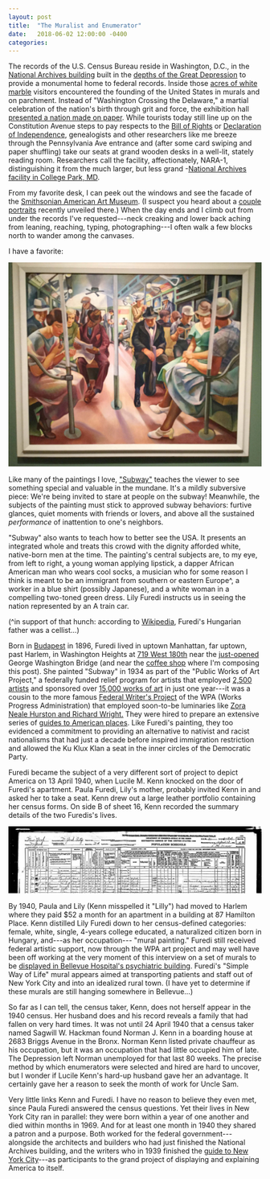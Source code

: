 ```yaml
---
layout: post
title:  "The Muralist and Enumerator"
date:   2018-06-02 12:00:00 -0400
categories:
---
```


The records of the U.S. Census Bureau reside in Washington, D.C., in the [National Archives building](https://www.archives.gov/dc) built in the [depths of the Great Depression](https://www.archives.gov/about/history/building.html) to provide a monumental home to federal records. Inside those [acres of white marble](https://catalog.archives.gov/id/7368457) visitors encountered the founding of the United States in murals and on parchment. Instead of "Washington Crossing the Delaware," a martial celebration of the nation's birth through grit and force, the exhibition hall [presented a nation made on paper](https://www.archives.gov/founding-docs/faulkner-murals). While tourists today still line up on the Constitution Avenue steps to pay respects to the [Bill of Rights](https://museum.archives.gov/founding-documents#billofrights) or [Declaration of Independence](https://www.archives.gov/founding-docs/declaration), genealogists and other researchers like me breeze through the Pennsylvania Ave entrance and (after some card swiping and paper shuffling) take our seats at grand wooden desks in a well-lit, stately reading room. Researchers call the facility, affectionately, NARA-1, distinguishing it from the much larger, but less grand -[National Archives facility in College Park, MD](https://www.archives.gov/college-park).

From my favorite desk, I can peek out the windows and see the facade of the [Smithsonian American Art Museum](https://americanart.si.edu/). (I suspect you heard about a [couple portraits](https://www.washingtonpost.com/entertainment/museums/obamas-portraits-unveiled-for-americans-presidents-exhibition/2018/02/12/d9f3691a-1000-11e8-8ea1-c1d91fcec3fe_story.html?noredirect=on&utm_term=.c4d091a5cecb) recently unveiled there.) When the day ends and I climb out from under the records I've requested---neck creaking and lower back aching from leaning, reaching, typing, photographing---I often walk a few blocks north to wander among the canvases.

I have a favorite:

![Lily Furedi's "Subway"](/images/furedi_subway_small.jpg)

Like many of the paintings I love, ["Subway"](https://americanart.si.edu/artwork/subway-8731) teaches the viewer to see something special and valuable in the mundane. It's a mildly subversive piece: We're being invited to stare at people on the subway! Meanwhile, the subjects of the painting must stick to approved subway behaviors: furtive glances, quiet moments with friends or lovers, and above all the sustained *performance* of inattention to one's neighbors.

"Subway" also wants to teach how to better see the USA. It presents an integrated whole and treats this crowd with the dignity afforded white, native-born men at the time. The painting's central subjects are, to my eye, from left to right, a young woman applying lipstick, a dapper African American man who wears cool socks, a musician who for some reason I think is meant to be an immigrant from southern or eastern Europe^, a worker in a blue shirt (possibly Japanese), and a white woman in a compelling two-toned green dress. Lily Furedi instructs us in seeing the nation represented by an A train car.

(^in support of that hunch: according to [Wikipedia](https://en.wikipedia.org/wiki/Lily_Furedi), Furedi's Hungarian father was a cellist...)

Born in [Budapest](https://americanart.si.edu/artwork/subway-8731
) in 1896, Furedi lived in uptown Manhattan, far uptown, past Harlem, in Washington Heights at [719 West 180th](https://hdl.handle.net/2027/mdp.39015010432469?urlappend=%3Bseq=60) near the [just-opened](https://www.panynj.gov/bridges-tunnels/gwb-history.html) George Washington Bridge (and near the [coffee shop](https://www.theuptowngarrison.com/) where I'm composing this post). She painted "Subway" in 1934 as part of the "Public Works of Art Project," a federally funded relief program for artists that employed [2,500 artists](https://hdl.handle.net/2027/mdp.39015010432469?urlappend=%3Bseq=15) and sponsored over [15,000 works of art](https://hdl.handle.net/2027/mdp.39015010432469?urlappend=%3Bseq=23) in just one year---it was a cousin to the more famous [Federal Writer's Project](http://www.americaslibrary.gov/jb/wwii/jb_wwii_work_2.html) of the WPA (Works Progress Administration) that employed soon-to-be luminaries like [Zora Neale Hurston and Richard Wright.](https://www.nytimes.com/2003/08/02/books/unmasking-writers-of-the-wpa.html) They were hired to prepare an extensive series of [guides to American places](https://libguides.rowan.edu/c.php?g=248106&p=1653082). Like Furedi's painting, they too evidenced a commitment to providing an alternative to nativist and racist nationalisms that had just a decade before inspired immigration restriction and allowed the Ku Klux Klan a seat in the inner circles of the Democratic Party.

<!-- [![A poster advertising the Illinois edition of the American Guide Series](/images/federal_writers_project_Illinois.jpg)](https://www.loc.gov/collections/works-progress-administration-posters/?fa=contributor%3Afederal+writers%27+project%7Csubject%3Aamerican+guide+series) --->

Furedi became the subject of a very different sort of project to depict America on 13 April 1940, when Lucile M. Kenn knocked on the door of Furedi's apartment. Paula Furedi, Lily's mother, probably invited Kenn in and asked her to take a seat. Kenn drew out a large leather portfolio containing her census forms. On side B of sheet 16, Kenn recorded the summary details of the two Furedis's lives.

![A completed Census form with information about Lily Furedi](/images/1940_Census_Furedi_excerpt.jpg)
<!--- E.D. is 31-1829, S.D. is 21, sheet 16B downloaded from Ancestrylibrary.com & but all 1940 census sheets are provided with cooperation of NARA--->

By 1940, Paula and Lily (Kenn misspelled it "Lilly") had moved to Harlem where they paid $52 a month for an apartment in a building at 87 Hamilton Place. Kenn distilled Lily Furedi down to her census-defined categories: female, white, single, 4-years college educated, a naturalized citizen born in Hungary, and---as her occupation--- "mural painting." Furedi still received federal artistic support, now through the WPA art project and may well have been off working at the very moment of this interview on a set of murals to be [displayed in Bellevue Hospital's psychiatric building](https://www.flickr.com/photos/nycdesign/16347788391/in/album-72157650025022517/
). Furedi's "Simple Way of Life" mural appears aimed at transporting patients and staff out of New York City and into an idealized rural town. (I have yet to determine if these murals are still hanging somewhere in Bellevue...)

So far as I can tell, the census taker, Kenn, does not herself appear in the 1940 census. Her husband does and his record reveals a family that had fallen on very hard times. It was not until 24 April 1940 that a census taker named Sagwill W. Hackman found Norman J. Kenn in a boarding house at 2683 Briggs Avenue in the Bronx. Norman Kenn listed private chauffeur as his occupation, but it was an occupation that had little occupied him of late. The Depression left Norman unemployed for that last 80 weeks. The precise method by which enumerators were selected and hired are hard to uncover, but I wonder if Lucile Kenn's hard-up husband gave her an advantage. It certainly gave her a reason to seek the month of work for Uncle Sam.
<!---1940 census S.D. 23, E.D. No. 3-1328, sheet 18A --->

Very little links Kenn and Furedi. I have no reason to believe they even met, since Paula Furedi answered the census questions. Yet their lives in New York City ran in parallel: they were born within a year of one another and died within months in 1969. And for at least one month in 1940 they shared a patron and a purpose. Both worked for the federal government---alongside the architects and builders who had just finished the National Archives building, and the writers who in 1939 finished the [guide to New York City](https://archive.org/details/newyorkcityguide00federich)---as participants to the grand project of displaying and explaining America to itself.

<!--- Furedi according to Social Security Death Index: born 20 May 1896 and died Nov. 1969, last lived in 10032 in NYC;  Kenn's gravestone reads 26 July 1895- 23 May 1969 Find A Grave, database and images (https://www.findagrave.com : accessed 30 April 2018), memorial page for Lucile Kenn (26 Jul 1895–23 May 1969), Find A Grave Memorial no. 2722325, citing Long Island National Cemetery, East Farmingdale, Suffolk County, New York, USA ; Maintained by US Veterans Affairs Office (contributor 5) .
https://www.findagrave.com/memorial/2722325#source
--->
